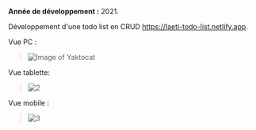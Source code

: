 **Année de développement :** 2021.

Développement d'une todo list en CRUD https://laeti-todo-list.netlify.app.

Vue PC :
> ![Image of Yaktocat](https://user-images.githubusercontent.com/77897283/126187551-d23cef7f-417b-4c30-9d90-e3bcec51ae24.png)

Vue tablette:

>![2](https://user-images.githubusercontent.com/77897283/139804019-f01c919c-eb9b-41d5-bc73-5bb1ce0c72a8.jpg)

Vue mobile :

>![3](https://user-images.githubusercontent.com/77897283/139804025-30dfdb00-e88e-4486-b05b-7938760569fd.jpg)
